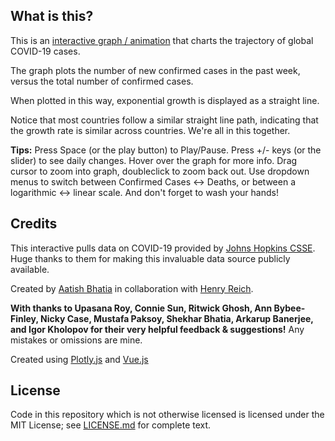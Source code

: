 ## What is this?

This is an [interactive graph / animation](https://aatishb.com/covidtrends/) that charts the trajectory of global COVID-19 cases.

The graph plots the number of new confirmed cases in the past week, versus the total number of confirmed cases.

When plotted in this way, exponential growth is displayed as a straight line.

Notice that most countries follow a similar straight line path, indicating that the growth rate is similar across countries. We're all in this together.

**Tips:** Press Space (or the play button) to Play/Pause. Press +/- keys (or the slider) to see daily changes. Hover over the graph for more info. Drag cursor to zoom into graph, doubleclick to zoom back out. Use dropdown menus to switch between Confirmed Cases ↔ Deaths, or between a logarithmic ↔ linear scale. And don't forget to wash your hands!

## Credits

This interactive pulls data on COVID-19 provided by [Johns Hopkins CSSE](https://github.com/CSSEGISandData/COVID-19). Huge thanks to them for making this invaluable data source publicly available.

Created by [Aatish Bhatia](https://aatishb.com/) in collaboration with [Henry Reich](https://www.youtube.com/user/minutephysics).

**With thanks to Upasana Roy, Connie Sun, Ritwick Ghosh, Ann Bybee-Finley, Nicky Case, Mustafa Paksoy, Shekhar Bhatia, Arkarup Banerjee, and Igor Kholopov for their very helpful feedback & suggestions!** Any mistakes or omissions are mine.

Created using [Plotly.js](https://plot.ly/javascript/) and [Vue.js](https://vuejs.org/)

## License 
Code in this repository which is not otherwise licensed is licensed under the MIT License; see [LICENSE.md](LICENSE.md) for complete text.
